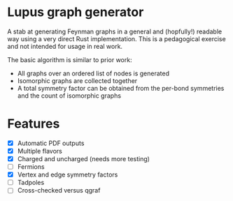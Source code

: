 Lupus graph generator
=====================
A stab at generating Feynman graphs in a general and (hopfully!) readable way
using a very direct Rust implementation. This is a pedagogical exercise and not
intended for usage in real work.

The basic algorithm is similar to prior work:
 * All graphs over an ordered list of nodes is generated
 * Isomorphic graphs are collected together
 * A total symmetry factor can be obtained from the per-bond symmetries
   and the count of isomorphic graphs


Features
========
 - [x] Automatic PDF outputs
 - [x] Multiple flavors
 - [x] Charged and uncharged (needs more testing)
 - [ ] Fermions
 - [x] Vertex and edge symmetry factors
 - [ ] Tadpoles
 - [ ] Cross-checked versus qgraf
